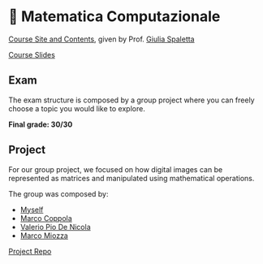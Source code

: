 # 📏 Matematica Computazionale

[Course Site and Contents](https://www.unibo.it/en/study/course-units-transferable-skills-moocs/course-unit-catalogue/course-unit/2024/479026), given by Prof. [Giulia Spaletta](https://www.unibo.it/sitoweb/giulia.spaletta/)

[Course Slides](https://github.com/DavideDeRosa/cs_master/tree/main/Matematica_computazionale/Appunti%20organizzati)

## Exam
The exam structure is composed by a group project where you can freely choose a topic you would like to explore.

**Final grade: 30/30**

## Project
For our group project, we focused on how digital images can be represented as matrices and manipulated using mathematical operations. 

The group was composed by:
- [Myself](https://github.com/DavideDeRosa)
- [Marco Coppola](https://github.com/Murkrow02)
- [Valerio Pio De Nicola](https://github.com/xV4L3x)
- [Marco Miozza]()

[Project Repo](https://github.com/Murkrow02/matemafia)